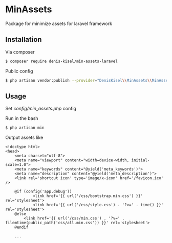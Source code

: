 # MinAssets

Package for minimize assets for laravel framework

## Installation

Via composer

``` bash
$ composer require denis-kisel/min-assets-laravel
```

Public config
``` bash
$ php artisan vendor:publish --provider="DenisKisel\\MinAssets\\MinAssetsServiceProvider"
```

## Usage

Set *config/min_assets.php* config

Run in the bash
``` bash
$ php artisan min
```

Output assets like
``` blade
<!doctype html>
<head>
    <meta charset="utf-8">
    <meta name="viewport" content="width=device-width, initial-scale=1.0">
    <meta name="keywords" content="@yield('meta_keywords')">
    <meta name="description" content="@yield('meta_description')">
    <link rel='shortcut icon' type='image/x-icon' href='/favicon.ico' />

    @if (config('app.debug'))
            <link href='{{ url('/css/bootstrap.min.css') }}' rel='stylesheet'>
            <link href='{{ url('/css/style.css') . '?v=' . time() }}' rel='stylesheet'>
    @else
        <link href='{{ url('/css/min.css') . '?v=' . filemtime(public_path('css/all.min.css')) }}' rel='stylesheet'>
    @endif
    
    ...
```
